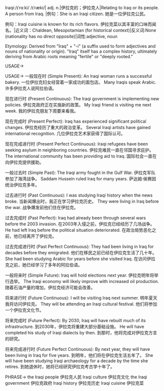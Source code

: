 Iraqi:/ɪˈrɑːki/ /ɪˈræki/| adj. n.|伊拉克的；伊拉克人|Relating to Iraq or its people.  A person from Iraq. |例句：She is an Iraqi citizen. 她是一位伊拉克公民。

例句：Iraqi cuisine is known for its rich flavors. 伊拉克菜以其丰富的口味而闻名。|近义词：Chaldean, Mesopotamian (for historical context)|反义词:None (nationality has no direct opposite)|词性:adjective, noun


Etymology:
Derived from "Iraq" + "-i" (a suffix used to form adjectives and nouns of nationality or origin). "Iraq" itself has a complex history, ultimately deriving from Arabic roots meaning "fertile" or "deeply rooted."

USAGE->

USAGE->
一般现在时 (Simple Present):
An Iraqi woman runs a successful bakery. 一位伊拉克妇女经营着一家成功的面包店。
Many Iraqis speak Arabic. 许多伊拉克人说阿拉伯语。


现在进行时 (Present Continuous):
The Iraqi government is implementing new policies. 伊拉克政府正在实施新的政策。
My Iraqi friend is visiting me next week. 我的伊拉克朋友下周要来看我。


现在完成时 (Present Perfect):
Iraq has experienced significant political changes. 伊拉克经历了重大的政治变革。
Several Iraqi artists have gained international recognition. 几位伊拉克艺术家获得了国际认可。


现在完成进行时 (Present Perfect Continuous):
Iraqi refugees have been seeking asylum in neighboring countries. 伊拉克难民一直在邻国寻求庇护。
The international community has been providing aid to Iraq. 国际社会一直在向伊拉克提供援助。


一般过去时 (Simple Past):
The Iraqi army fought in the Gulf War. 伊拉克军队参加了海湾战争。
Saddam Hussein ruled Iraq for many years. 萨达姆·侯赛因统治伊拉克多年。


过去进行时 (Past Continuous):
I was studying Iraqi history when the news broke. 当新闻爆出时，我正在学习伊拉克历史。
They were living in Iraq before the war. 战争爆发前他们住在伊拉克。


过去完成时 (Past Perfect):
Iraq had already been through several wars before the 2003 invasion. 在2003年入侵之前，伊拉克已经经历了几场战争。
He had left Iraq before the political situation deteriorated. 在政治局势恶化之前，他已经离开了伊拉克。


过去完成进行时 (Past Perfect Continuous):
They had been living in Iraq for decades before they emigrated. 他们在移民之前已经在伊拉克生活了几十年。
She had been studying Arabic for years before she visited Iraq. 在访问伊拉克之前，她已经学习了多年的阿拉伯语。


一般将来时 (Simple Future):
Iraq will hold elections next year. 伊拉克明年将举行选举。
The Iraqi economy will likely improve with increased oil production. 随着石油产量的增加，伊拉克经济可能会改善。


将来进行时 (Future Continuous):
I will be visiting Iraq next summer. 明年夏天我将访问伊拉克。
They will be attending an Iraqi cultural festival. 他们将参加一个伊拉克文化节。


将来完成时 (Future Perfect):
By 2030, Iraq will have rebuilt much of its infrastructure. 到2030年，伊拉克将重建大部分基础设施。
He will have completed his study of Iraqi dialects by then. 到那时，他将完成对伊拉克方言的研究。


将来完成进行时 (Future Perfect Continuous):
By next year, they will have been living in Iraq for five years. 到明年，他们将在伊拉克生活五年了。
She will have been studying Iraqi archaeology for a decade by the time she retires. 到她退休时，她将已经研究伊拉克考古学十年了。




PHRASE->
the Iraqi people 伊拉克人民
Iraqi culture 伊拉克文化
the Iraqi government 伊拉克政府
Iraqi history 伊拉克历史
Iraqi cuisine 伊拉克菜
